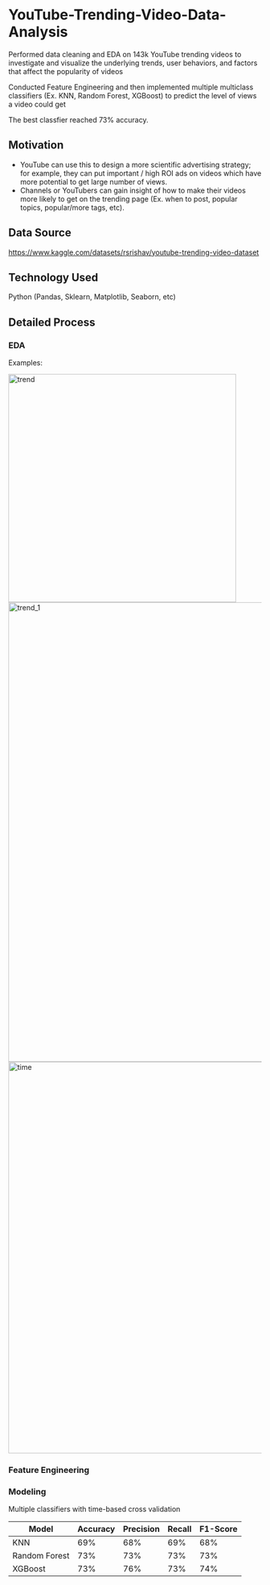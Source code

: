 # YouTube-Trending-Video-Data-Analysis

Performed data cleaning and EDA on 143k YouTube trending videos to investigate and visualize the underlying trends, user behaviors, and factors that affect the popularity of videos

Conducted Feature Engineering and then implemented multiple multiclass classifiers (Ex. KNN, Random Forest, XGBoost) to predict the level of views a video could get

The best classfier reached 73% accuracy.

## Motivation
* YouTube can use this to design a more scientific advertising strategy; for example, they can put important / high ROI ads on videos which have more potential to get large number of views.
* Channels or YouTubers can gain insight of how to make their videos more likely to get on the trending page (Ex. when to post, popular topics, popular/more tags, etc).

## Data Source
https://www.kaggle.com/datasets/rsrishav/youtube-trending-video-dataset 

## Technology Used 
Python (Pandas, Sklearn, Matplotlib, Seaborn, etc)

## Detailed Process
### EDA
Examples:

<img width="453" alt="trend" src="https://user-images.githubusercontent.com/88640967/183321792-823fcf2d-c446-4f19-9abd-f94f7fd2c078.png">

<img width="912" alt="trend_1" src="https://user-images.githubusercontent.com/88640967/183321841-a806416c-7743-483c-9c37-ea5beb6dcb8a.png">

<img width="777" alt="time" src="https://user-images.githubusercontent.com/88640967/183321858-935dc5b2-f9ef-4add-80b1-39f5ccc0fb4f.png">

### Feature Engineering
### Modeling 
Multiple classifiers with time-based cross validation

Model         | Accuracy  | Precision  | Recall   | F1-Score
------------- | --------- | -----------| ---------| ---------
KNN           | 69%       | 68%        | 69%      | 68%
Random Forest | 73%       | 73%        | 73%      | 73%
XGBoost       | 73%       | 76%        | 73%      | 74%








